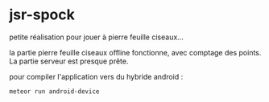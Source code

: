 # jsr-spock
petite réalisation pour jouer à pierre feuille ciseaux...

la partie pierre feuille ciseaux offline fonctionne, avec comptage des points. La partie serveur est presque prête.

pour compiler l'application vers du hybride android :
```
meteor run android-device
```
